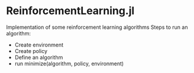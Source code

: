 # ReinforcementLearning.jl
Implementation of some reinforcement learning algorithms
Steps to run an algorithm:
* Create environment
* Create policy
* Define an algorithm
* run minimize(algorithm, policy, environment)
